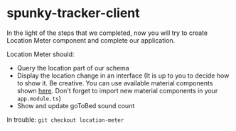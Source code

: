 # spunky-tracker-client

In the light of the steps that we completed, now you will try to create Location Meter component and complete our application.

Location Meter should:

* Query the location part of our schema
* Display the location change in an interface (It is up to you to decide how to show it. Be creative. You can use available
material components shown [here](https://material.angular.io/components). Don't forget to import new material components in
your `app.module.ts`)
* Show and update goToBed sound count
 
In trouble: `git checkout location-meter`
